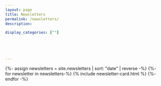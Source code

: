 ```yaml
---
layout: page
title: Newsletters
permalink: /newsletters/
description: 

display_categories: [""]





---
```



<div class="newsletters">
{%- assign newsletters = site.newsletters | sort: "date" | reverse -%}
{%- for newsletter in newsletters-%}
{% include newsletter-card.html %}
{%- endfor -%}
</div>






